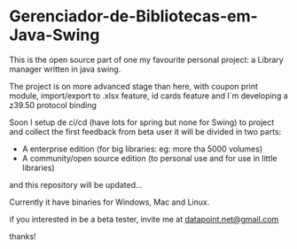 # Gerenciador-de-Bibliotecas-em-Java-Swing

This is the open source part of one my favourite personal project: a Library manager written in java swing.

The project is on more advanced stage than here, with coupon print module, import/export to .xlsx feature, id cards feature and I`m developing a z39.50 protocol binding 

Soon I setup de ci/cd (have lots for spring but none for Swing) to project and collect the first feedback from beta user  it will be divided in two parts:

* A enterprise edition (for big libraries: eg: more tha 5000 volumes)
* A community/open source edition (to personal use and for use in little libraries)

and this repository will be updated...


Currently it have binaries for Windows, Mac and Linux.


if you interested in be a beta tester, invite me at datapoint.net@gmail.com

thanks!
